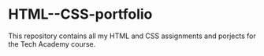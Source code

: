 # HTML--CSS-portfolio
This repository contains all my HTML and CSS assignments and porjects for the Tech Academy course.
